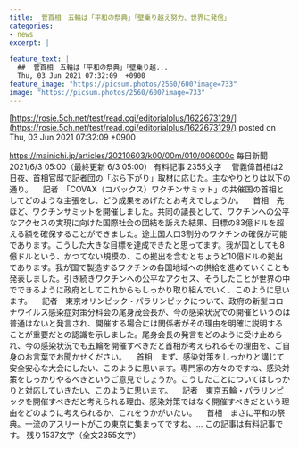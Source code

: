 ```yaml
---
title:  菅首相　五輪は「平和の祭典」「壁乗り越え努力、世界に発信」  
categories:
- news
excerpt: |
  
feature_text: |
  ##  菅首相　五輪は「平和の祭典」「壁乗り越...
  Thu, 03 Jun 2021 07:32:09  +0900
feature_image: "https://picsum.photos/2560/600?image=733"
image: "https://picsum.photos/2560/600?image=733"
---
```


[https://rosie.5ch.net/test/read.cgi/editorialplus/1622673129/](https://rosie.5ch.net/test/read.cgi/editorialplus/1622673129/)
posted on Thu, 03 Jun 2021 07:32:09  +0900

<!--more-->

https://mainichi.jp/articles/20210603/k00/00m/010/006000c 毎日新聞 2021/6/3 05:00（最終更新 6/3 05:00） 有料記事 2355文字 　菅義偉首相は2日夜、首相官邸で記者団の「ぶら下がり」取材に応じた。主なやりとりは以下の通り。 　記者　「COVAX（コバックス）ワクチンサミット」の共催国の首相としてどのような主張をし、どう成果をあげたとお考えでしょうか。 　首相　先ほど、ワクチンサミットを開催しました。共同の議長として、ワクチンへの公平なアクセスの実現に向けた国際社会の団結を訴えた結果、目標の83億ドルを超える額を確保することができました。途上国人口3割分のワクチンの確保が可能であります。こうした大きな目標を達成できたと思ってます。我が国としても8億ドルという、かつてない規模の、この拠出を含むとちょうど10億ドルの拠出であります。我が国で製造するワクチンの各国地域への供給を進めていくことも発表しました。引き続きワクチンへの公平なアクセス、そうしたことが世界の中でできるように政府としてこれからもしっかり取り組んでいく、このように思います。 　記者　東京オリンピック・パラリンピックについて、政府の新型コロナウイルス感染症対策分科会の尾身茂会長が、今の感染状況での開催というのは普通はないと発言され、開催する場合には関係者がその理由を明確に説明することが重要だとの認識を示しました。尾身会長の発言をどのように受け止められ、今の感染状況でも五輪を開催すべきだと首相が考えられるその理由を、ご自身のお言葉でお聞かせください。 　首相　まず、感染対策をしっかりと講じて安全安心な大会にしたい、このように思います。専門家の方々のですね、感染対策をしっかりやるべきというご意見でしょうか。こうしたことについてはしっかりと対応していきたい、このように思います。 　記者　東京五輪・パラリンピックを開催すべきだと考えられる理由、感染対策ではなく開催すべきだという理由をどのように考えられるか、これをうかがいたい。 　首相　まさに平和の祭典。一流のアスリートがこの東京に集まってですね、… この記事は有料記事です。 残り1537文字（全文2355文字）
